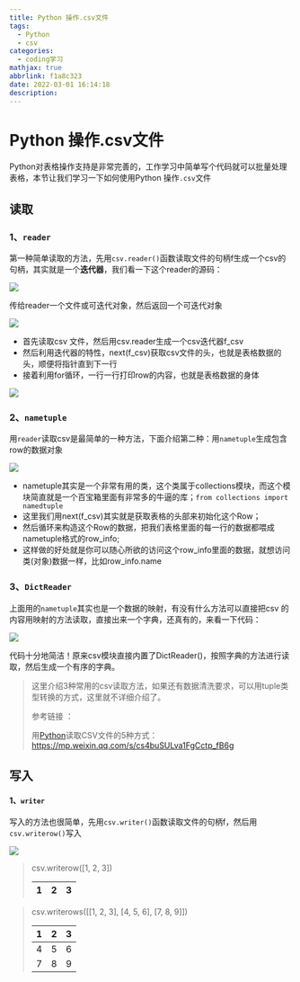 ```yaml
---
title: Python 操作.csv文件
tags:
  - Python
  - csv
categories:
  - coding学习
mathjax: true
abbrlink: f1a8c323
date: 2022-03-01 16:14:18
description:
---
```


# Python 操作.csv文件

Python对表格操作支持是非常完善的，工作学习中简单写个代码就可以批量处理表格，本节让我们学习一下如何使用Python 操作`.csv`文件

## 读取

### 1、`reader` 

第一种简单读取的方法，先用`csv.reader()`函数读取文件的句柄f生成一个csv的句柄，其实就是一个**迭代器**，我们看一下这个reader的源码：

![](https://baozi-blog.oss-cn-shenzhen.aliyuncs.com/images/20220225124735.png)

传给reader一个文件或可迭代对象，然后返回一个可迭代对象

![](https://baozi-blog.oss-cn-shenzhen.aliyuncs.com/images/20220225131151.png)

- 首先读取csv 文件，然后用csv.reader生成一个csv迭代器f_csv
- 然后利用迭代器的特性，next(f_csv)获取csv文件的头，也就是表格数据的头，顺便将指针直到下一行
- 接着利用for循环，一行一行打印row的内容，也就是表格数据的身体

![](https://baozi-blog.oss-cn-shenzhen.aliyuncs.com/images/20220225131239.png)

### 2、`nametuple`

用`reader`读取csv是最简单的一种方法，下面介绍第二种：用`nametuple`生成包含row的数据对象

![](https://baozi-blog.oss-cn-shenzhen.aliyuncs.com/images/20220225153014.png)

- nametuple其实是一个非常有用的类，这个类属于collections模块，而这个模块简直就是一个百宝箱里面有非常多的牛逼的库；`from collections import namedtuple`
- 这里我们用next(f_csv)其实就是获取表格的头部来初始化这个Row；
- 然后循环来构造这个Row的数据，把我们表格里面的每一行的数据都喂成nametuple格式的row_info;
- 这样做的好处就是你可以随心所欲的访问这个row_info里面的数据，就想访问类(对象)数据一样，比如row_info.name

### 3、`DictReader`

上面用的`nametuple`其实也是一个数据的映射，有没有什么方法可以直接把csv 的内容用映射的方法读取，直接出来一个字典，还真有的，来看一下代码：

![](https://baozi-blog.oss-cn-shenzhen.aliyuncs.com/images/20220225153624.png)

代码十分地简洁！原来csv模块直接内置了DictReader()，按照字典的方法进行读取，然后生成一个有序的字典。

> 这里介绍3种常用的csv读取方法，如果还有数据清洗要求，可以用tuple类型转换的方式，这里就不详细介绍了。
>
> 参考链接 ：
>
> 用[Python](https://so.csdn.net/so/search?q=Python&spm=1001.2101.3001.7020)读取CSV文件的5种方式：https://mp.weixin.qq.com/s/cs4buSULva1FgCctp_fB6g



## 写入

#### 1、`writer`

写入的方法也很简单，先用`csv.writer()`函数读取文件的句柄f，然后用`csv.writerow()`写入

![](https://baozi-blog.oss-cn-shenzhen.aliyuncs.com/images/20220301084321.png)

> csv.writerow([1, 2, 3])
>
> | 1    | 2    | 3    |
> | ---- | ---- | ---- |
>
> 

> csv.writerows([[1, 2, 3], [4, 5, 6], [7, 8, 9]])
>
> | 1    | 2    | 3    |
> | ---- | ---- | ---- |
> | 4    | 5    | 6    |
> | 7    | 8    | 9    |
>
> 
